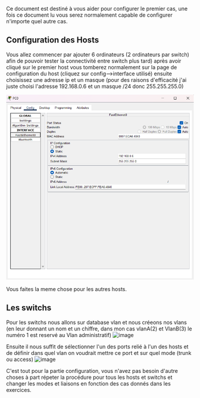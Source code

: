Ce document est destiné à vous aider pour configurer le premier cas, une fois ce document lu vous serez normalement capable de configurer n'importe quel autre cas.

## Configuration des Hosts
Vous allez commencer par ajouter 6 ordinateurs (2 ordinateurs par switch) afin de pouvoir tester la connectivité entre switch plus tard)
après avoir cliqué sur le premier host vous tomberez normalement sur la page de configuration du host (cliquez sur config-->interface utilisé) 
ensuite choisissez une adresse ip et un masque (pour des raisons d'efficacité j'ai juste choisi l'adresse 192.168.0.6 et un masque /24 donc 255.255.255.0)

![Exercice 1](hostconfig.png)

Vous faites la meme chose pour les autres hosts.

## Les switchs

Pour les switchs nous allons sur database vlan et nous créeons nos vlans (en leur donnant un nom et un chiffre, dans mon cas vlanA(2) et VlanB(3) le numéro 1 est reservé au Vlan administratif)
![image](https://github.com/user-attachments/assets/f4d60840-ed89-4d1b-bab6-82e4f029349c)

Ensuite il nous suffit de sélectionner l'un des ports relié à l'un des hosts et de définir dans quel vlan on voudrait mettre ce port et sur quel mode (trunk ou access)
![image](https://github.com/user-attachments/assets/0e9dddbc-f47b-4d36-b9da-808868d6e966)

C'est tout pour la partie configuration, vous n'avez pas besoin d'autre choses à part répeter la procédure pour tous les hosts et switchs et changer les modes et liaisons en fonction des cas donnés dans les exercices.
